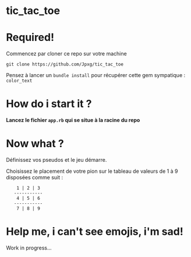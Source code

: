 # tic_tac_toe

# Required!

Commencez par cloner ce repo sur votre machine

```
git clone https://github.com/Jpxg/tic_tac_toe
```

Pensez à lancer un `bundle install` pour récupérer cette gem sympatique : `color_text`

# How do i start it ?

**Lancez le fichier `app.rb` qui se situe à la racine du repo**

# Now what ?

Définissez vos pseudos et le jeu démarre.

Choisissez le placement de votre pion sur le tableau de valeurs de 1 à 9 disposées comme suit :

```
    1 | 2 | 3
   -----------
    4 | 5 | 6
   -----------
    7 | 8 | 9
```

# Help me, i can't see emojis, i'm sad!

Work in progress...



